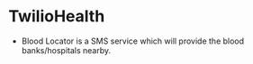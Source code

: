 # TwilioHealth

* Blood Locator is a SMS service which will provide the blood banks/hospitals nearby.
